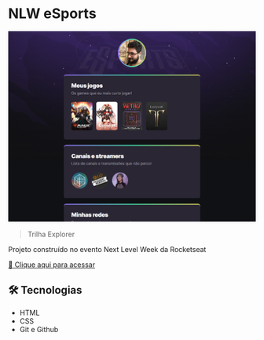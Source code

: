 # NLW eSports

![preview](./.github/preview.png)

> Trilha Explorer

Projeto construído no evento Next Level Week da Rocketseat

[🔗 Clique aqui para acessar](https://oroitzzabala.github.io/nlw-esports-explorer/)

## 🛠️ Tecnologias

- HTML
- CSS
- Git e Github

